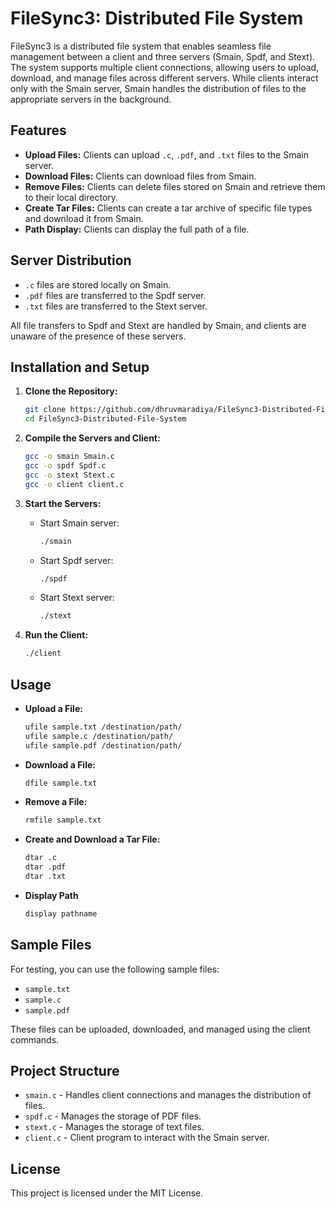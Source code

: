 
# FileSync3: Distributed File System

FileSync3 is a distributed file system that enables seamless file management between a client and three servers (Smain, Spdf, and Stext). The system supports multiple client connections, allowing users to upload, download, and manage files across different servers. While clients interact only with the Smain server, Smain handles the distribution of files to the appropriate servers in the background.

## Features
- **Upload Files:** Clients can upload `.c`, `.pdf`, and `.txt` files to the Smain server.
- **Download Files:** Clients can download files from Smain.
- **Remove Files:** Clients can delete files stored on Smain and retrieve them to their local directory.
- **Create Tar Files:** Clients can create a tar archive of specific file types and download it from Smain.
- **Path Display:** Clients can display the full path of a file.

## Server Distribution
- `.c` files are stored locally on Smain.
- `.pdf` files are transferred to the Spdf server.
- `.txt` files are transferred to the Stext server.

All file transfers to Spdf and Stext are handled by Smain, and clients are unaware of the presence of these servers.

## Installation and Setup
1. **Clone the Repository:**
    ```bash
    git clone https://github.com/dhruvmaradiya/FileSync3-Distributed-File-System.git
    cd FileSync3-Distributed-File-System
    ```

2. **Compile the Servers and Client:**
    ```bash
    gcc -o smain Smain.c
    gcc -o spdf Spdf.c
    gcc -o stext Stext.c
    gcc -o client client.c
    ```

3. **Start the Servers:**
    - Start Smain server:
      ```bash
      ./smain
      ```
    - Start Spdf server:
      ```bash
      ./spdf
      ```
    - Start Stext server:
      ```bash
      ./stext
      ```

4. **Run the Client:**
    ```bash
    ./client
    ```

## Usage
- **Upload a File:**
    ```bash
    ufile sample.txt /destination/path/
    ufile sample.c /destination/path/
    ufile sample.pdf /destination/path/
    ```
- **Download a File:**
    ```bash
    dfile sample.txt
    ```
- **Remove a File:**
    ```bash
    rmfile sample.txt
    ```
- **Create and Download a Tar File:**
    ```bash
    dtar .c
    dtar .pdf
    dtar .txt
    ```
- **Display Path**
    ```bash
    display pathname
    ```

## Sample Files
For testing, you can use the following sample files:
- `sample.txt`
- `sample.c`
- `sample.pdf`

These files can be uploaded, downloaded, and managed using the client commands.

## Project Structure
- `smain.c` - Handles client connections and manages the distribution of files.
- `spdf.c` - Manages the storage of PDF files.
- `stext.c` - Manages the storage of text files.
- `client.c` - Client program to interact with the Smain server.

## License
This project is licensed under the MIT License.
